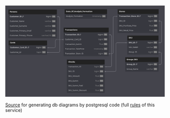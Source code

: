 ![db_diagram_png](materials/db_diagram.png)


[Source](https://dbdiagram.io/d/6512e247ffbf5169f087a4df) for generating db diagrams by postgresql code (full [rules](https://dbml.dbdiagram.io/docs/#project-definition) of this service)
